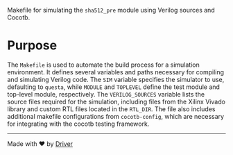 <!--------------------------------------------------------------------------------->
<!-- IMPORTANT: This file is auto-generated by Driver (https://driver.ai). -------->
<!-- Manual edits may be overwritten on future commits. --------------------------->
<!--------------------------------------------------------------------------------->

Makefile for simulating the `sha512_pre` module using Verilog sources and Cocotb.

# Purpose
The `Makefile` is used to automate the build process for a simulation environment. It defines several variables and paths necessary for compiling and simulating Verilog code. The `SIM` variable specifies the simulator to use, defaulting to `questa`, while `MODULE` and `TOPLEVEL` define the test module and top-level module, respectively. The `VERILOG_SOURCES` variable lists the source files required for the simulation, including files from the Xilinx Vivado library and custom RTL files located in the `RTL_DIR`. The file also includes additional makefile configurations from `cocotb-config`, which are necessary for integrating with the cocotb testing framework.

---
Made with ❤️ by [Driver](https://www.driver.ai/)